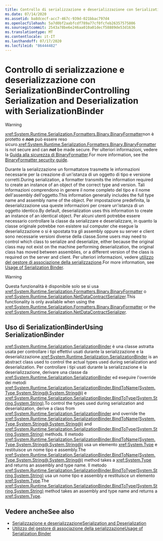 ```yaml
---
title: Controllo di serializzazione e deserializzazione con SerializationBinder
ms.date: 07/14/2020
ms.assetid: ba8dcecf-acc7-467c-939d-021bbac797d4
ms.openlocfilehash: 5a7d0bf2aabfcdf789a77cf0fcfeb26357575806
ms.sourcegitcommit: 2543a78be6e246aa010a01decf58889de53d1636
ms.translationtype: MT
ms.contentlocale: it-IT
ms.lasthandoff: 07/17/2020
ms.locfileid: "86444482"
---
```

# <a name="controlling-serialization-and-deserialization-with-serializationbinder"></a><span data-ttu-id="a4c9d-102">Controllo di serializzazione e deserializzazione con SerializationBinder</span><span class="sxs-lookup"><span data-stu-id="a4c9d-102">Controlling Serialization and Deserialization with SerializationBinder</span></span>

> [!WARNING]
> <span data-ttu-id="a4c9d-103"><xref:System.Runtime.Serialization.Formatters.Binary.BinaryFormatter>non è protetto e ***non*** può essere reso sicuro.</span><span class="sxs-lookup"><span data-stu-id="a4c9d-103"><xref:System.Runtime.Serialization.Formatters.Binary.BinaryFormatter> is not secure and can ***not*** be made secure.</span></span> <span data-ttu-id="a4c9d-104">Per ulteriori informazioni, vedere la [Guida alla sicurezza di BinaryFormatter](../../../standard/serialization/binaryformatter-security-guide.md).</span><span class="sxs-lookup"><span data-stu-id="a4c9d-104">For more information, see the [BinaryFormatter security guide](../../../standard/serialization/binaryformatter-security-guide.md).</span></span>

<span data-ttu-id="a4c9d-105">Durante la serializzazione un formattatore trasmette le informazioni necessarie per la creazione di un'istanza di un oggetto di tipo e versione corretti.</span><span class="sxs-lookup"><span data-stu-id="a4c9d-105">During serialization, a formatter transmits the information required to create an instance of an object of the correct type and version.</span></span> <span data-ttu-id="a4c9d-106">Tali informazioni comprendono in genere il nome completo del tipo e il nome dell'assembly dell'oggetto.</span><span class="sxs-lookup"><span data-stu-id="a4c9d-106">This information generally includes the full type name and assembly name of the object.</span></span> <span data-ttu-id="a4c9d-107">Per impostazione predefinita, la deserializzazione usa queste informazioni per creare un'istanza di un oggetto identico.</span><span class="sxs-lookup"><span data-stu-id="a4c9d-107">By default, deserialization uses this information to create an instance of an identical object.</span></span> <span data-ttu-id="a4c9d-108">Per alcuni utenti potrebbe essere necessario controllare la classe da serializzare e deserializzare, in quanto la classe originale potrebbe non esistere sul computer che esegue la deserializzazione o si è spostata tra gli assembly oppure su server e client sono necessarie versioni diverse della classe.</span><span class="sxs-lookup"><span data-stu-id="a4c9d-108">Some users may need to control which class to serialize and deserialize, either because the original class may not exist on the machine performing deserialization, the original class has moved between assemblies, or a different version of the class is required on the server and client.</span></span> <span data-ttu-id="a4c9d-109">Per ulteriori informazioni, vedere [utilizzo del gestore di associazione della serializzazione](../samples/usage-of-serialization-binder.md).</span><span class="sxs-lookup"><span data-stu-id="a4c9d-109">For more information, see [Usage of Serialization Binder](../samples/usage-of-serialization-binder.md).</span></span>  
  
> [!WARNING]
> <span data-ttu-id="a4c9d-110">Questa funzionalità è disponibile solo se si usa <xref:System.Runtime.Serialization.Formatters.Binary.BinaryFormatter> o <xref:System.Runtime.Serialization.NetDataContractSerializer>.</span><span class="sxs-lookup"><span data-stu-id="a4c9d-110">This functionality is only available when using the <xref:System.Runtime.Serialization.Formatters.Binary.BinaryFormatter> or the <xref:System.Runtime.Serialization.NetDataContractSerializer>.</span></span>  
  
## <a name="using-serializationbinder"></a><span data-ttu-id="a4c9d-111">Uso di SerializationBinder</span><span class="sxs-lookup"><span data-stu-id="a4c9d-111">Using SerializationBinder</span></span>  
 <span data-ttu-id="a4c9d-112"><xref:System.Runtime.Serialization.SerializationBinder> è una classe astratta usata per controllare i tipi effettivi usati durante la serializzazione e la deserializzazione.</span><span class="sxs-lookup"><span data-stu-id="a4c9d-112"><xref:System.Runtime.Serialization.SerializationBinder> is an abstract class used to control the actual types used during serialization and deserialization.</span></span> <span data-ttu-id="a4c9d-113">Per controllare i tipi usati durante la serializzazione e la deserializzazione, derivare una classe da <xref:System.Runtime.Serialization.SerializationBinder> ed eseguire l'override dei metodi <xref:System.Runtime.Serialization.SerializationBinder.BindToName(System.Type,System.String@,System.String@)> e <xref:System.Runtime.Serialization.SerializationBinder.BindToType(System.String,System.String)>.</span><span class="sxs-lookup"><span data-stu-id="a4c9d-113">To control the types used during serialization and deserialization, derive a class from <xref:System.Runtime.Serialization.SerializationBinder> and override the <xref:System.Runtime.Serialization.SerializationBinder.BindToName(System.Type,System.String@,System.String@)> and <xref:System.Runtime.Serialization.SerializationBinder.BindToType(System.String,System.String)> methods.</span></span> <span data-ttu-id="a4c9d-114">Il metodo <xref:System.Runtime.Serialization.SerializationBinder.BindToName(System.Type,System.String@,System.String@)> usa un elemento <xref:System.Type> e restituisce un nome tipo e assembly.</span><span class="sxs-lookup"><span data-stu-id="a4c9d-114">The <xref:System.Runtime.Serialization.SerializationBinder.BindToName(System.Type,System.String@,System.String@)> method takes a <xref:System.Type> and returns an assembly and type name.</span></span> <span data-ttu-id="a4c9d-115">Il metodo <xref:System.Runtime.Serialization.SerializationBinder.BindToType(System.String,System.String)> usa un nome tipo e assembly e restituisce un elemento <xref:System.Type>.</span><span class="sxs-lookup"><span data-stu-id="a4c9d-115">The <xref:System.Runtime.Serialization.SerializationBinder.BindToType(System.String,System.String)> method takes an assembly and type name and returns a <xref:System.Type>.</span></span>  
  
## <a name="see-also"></a><span data-ttu-id="a4c9d-116">Vedere anche</span><span class="sxs-lookup"><span data-stu-id="a4c9d-116">See also</span></span>

- [<span data-ttu-id="a4c9d-117">Serializzazione e deserializzazione</span><span class="sxs-lookup"><span data-stu-id="a4c9d-117">Serialization and Deserialization</span></span>](serialization-and-deserialization.md)
- [<span data-ttu-id="a4c9d-118">Utilizzo del gestore di associazione della serializzazione</span><span class="sxs-lookup"><span data-stu-id="a4c9d-118">Usage of Serialization Binder</span></span>](../samples/usage-of-serialization-binder.md)
